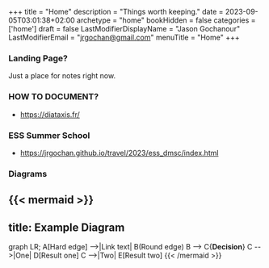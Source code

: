 +++
title = "Home"
description = "Things worth keeping."
date = 2023-09-05T03:01:38+02:00
archetype = "home"
bookHidden = false
categories = ['home']
draft = false
LastModifierDisplayName = "Jason Gochanour"
LastModifierEmail = "jrgochan@gmail.com"
menuTitle = "Home"
+++

### Landing Page?

Just a place for notes right now.

### HOW TO DOCUMENT?
- https://diataxis.fr/

### ESS Summer School

- https://jrgochan.github.io/travel/2023/ess_dmsc/index.html

### Diagrams

{{< mermaid >}}
---
title: Example Diagram
---
graph LR;
    A[Hard edge] -->|Link text| B(Round edge)
    B --> C{<strong>Decision</strong>}
    C -->|One| D[Result one]
    C -->|Two| E[Result two]
{{< /mermaid >}}
